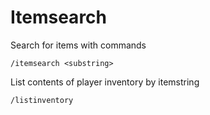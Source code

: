 # Itemsearch

Search for items with commands

`/itemsearch <substring>`

List contents of player inventory by itemstring

`/listinventory`
